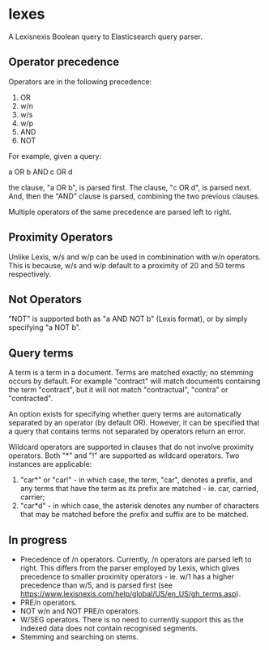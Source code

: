 # lexes

A Lexisnexis Boolean query to Elasticsearch query parser.

Operator precedence
--------------------
Operators are in the following precedence:
1. OR
2. w/n
3. w/s
4. w/p
5. AND 
6. NOT 

For example, given a query:

a OR b AND c OR d

the clause, "a OR b", is parsed first. The clause, "c OR d", is parsed next. And, then the "AND" clause is parsed, combining the two previous clauses.  

Multiple operators of the same precedence are parsed left to right.

Proximity Operators
--------------------
Unlike Lexis, w/s and w/p can be used in combinination with w/n operators. This is because, w/s and w/p default to a proximity of 20 and 50 terms respectively. 

Not Operators
--------------------
"NOT" is supported both as "a AND NOT b" (Lexis format), or by simply specifying "a NOT b". 

Query terms 
--------------------
A term is a term in a document. Terms are matched exactly; no stemming occurs by default. For example "contract" will match documents containing the term "contract", but it will not match "contractual", "contra" or "contracted". 

An option exists for specifying whether query terms are automatically separated by an operator (by default OR). However, it can be specified that a query that contains terms not separated by operators return an error.  

Wildcard operators are supported in clauses that do not involve proximity operators. Both "*" and "!" are supported as wildcard operators. Two instances are applicable:
1. "car*" or "car!" - in which case, the term, "car", denotes a prefix, and any terms that have the term as its prefix are matched - ie. car, carried, carrier;
2. "car*d" - in which case, the asterisk denotes any number of characters that may be matched before the prefix and suffix are to be matched.


In progress
--------------------
- Precedence of /n operators. Currently, /n operators are parsed left to right. This differs from the parser employed by Lexis, which gives precedence to smaller proximity operators - ie. w/1 has a higher precedence than w/5, and is parsed first (see https://www.lexisnexis.com/help/global/US/en_US/gh_terms.asp). 
- PRE/n operators.
- NOT w/n and NOT PRE/n operators.
- W/SEG operators. There is no need to currently support this as the indexed data does not contain recognised segments. 
- Stemming and searching on stems.